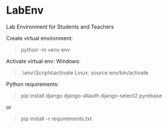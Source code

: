 # LabEnv
Lab Environment for Students and Teachers

Create virtual environment:
> python -m venv env

Activate virtual env:
Windows: 
> .\env\Scripts\activate
Linux:
> source env/bin/activate

Python requirements:

> pip install django django-allauth django-select2 pyrebase

or 

> pip install -r requirements.txt
